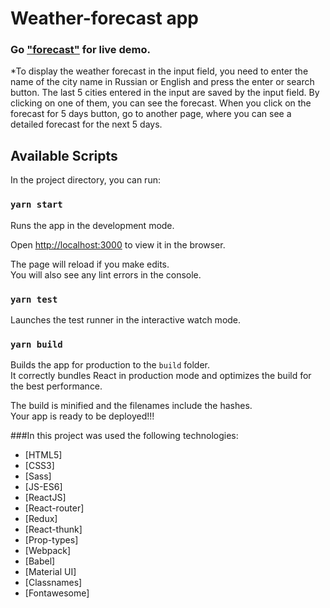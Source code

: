 # Weather-forecast app
### Go **["forecast"](https://weather-forecasts-app.netlify.app/)** for live demo.

*To display the weather forecast in the input field, you need to enter the name of the city name in Russian or English and press the enter or search button.
The last 5 cities entered in the input are saved by the input field. By clicking on one of them, you can see the forecast.
When you click on the forecast for 5 days button, go to another page, where you can see a detailed forecast for the next 5 days.

## Available Scripts

In the project directory, you can run:

### `yarn start`

Runs the app in the development mode.<br />

Open [http://localhost:3000](http://localhost:3000) to view it in the browser.

The page will reload if you make edits.<br />
You will also see any lint errors in the console.

### `yarn test`
Launches the test runner in the interactive watch mode.<br />

### `yarn build`
Builds the app for production to the `build` folder.<br />
It correctly bundles React in production mode and optimizes the build for the best performance.

The build is minified and the filenames include the hashes.<br />
Your app is ready to be deployed!!!

###In this project was used the following technologies:

- [HTML5]
- [CSS3]
- [Sass]
- [JS-ES6]
- [ReactJS]
- [React-router]
- [Redux]
- [React-thunk]
- [Prop-types]
- [Webpack]
- [Babel]
- [Material UI]
- [Classnames]
- [Fontawesome]
